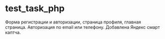 # test_task_php
Форма регистрации и авторизации, страница профиля, главная страница. Авторизация по email или телефону. Добавлена Яндекс смарт каптча. 
